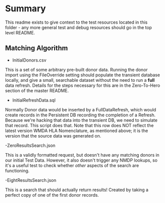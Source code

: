 # Summary

This readme exists to give context to the test resources located in this folder - any more general test and debug resources should go in the top level README.

## Matching Algorithm

- InitialDonors.csv

This is a set of some arbitrary pre-built donor data.
Running the donor import using the FileOverride setting should populate the transient database locally, and give a small, searchable dataset without the need to run a **full** data refresh.
Details for the steps necessary for this are in the Zero-To-Hero section of the master README.

- InitialRefreshData.sql

Normally Donor data would be inserted by a FullDataRefresh, which would create records in the Persistent DB recording the completion of a Refresh.
Because we're hacking that data into the transient DB, we need to simulate that record. This script does that.
Note that this row does NOT reflect the latest version WMDA HLA Nomenclature, as mentioned above; it is the version that the source data was generated on.

-ZeroResultsSearch.json

This is a validly formatted request, but doesn't have any matching donors in our initial Test Data.
However, it also doesn't trigger any NMDP lookups, so it's a useful test to check whether *other* aspects of the search are functioning.

-EightResultsSearch.json

This is a search that should actually return results! Created by taking a perfect copy of one of the first donor records.
